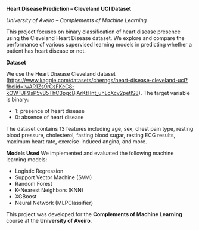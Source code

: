 **Heart Disease Prediction – Cleveland UCI Dataset**

*University of Aveiro – Complements of Machine Learning*

This project focuses on binary classification of heart disease presence using the Cleveland Heart Disease dataset. We explore and compare the performance of various supervised learning models in predicting whether a patient has heart disease or not.

**Dataset**

We use the Heart Disease Cleveland dataset (https://www.kaggle.com/datasets/cherngs/heart-disease-cleveland-uci?fbclid=IwAR1Zs9rCsFKeC8-kOWTJF9sP5vB5ThC3pgcBjArKtHnt_uhLcXcv2petlS8).
The target variable is binary:
  - 1: presence of heart disease
  - 0: absence of heart disease

The dataset contains 13 features including age, sex, chest pain type, resting blood pressure, cholesterol, fasting blood sugar, resting ECG results, maximum heart rate, exercise-induced angina, and more.

**Models Used**
We implemented and evaluated the following machine learning models:

- Logistic Regression
- Support Vector Machine (SVM)
- Random Forest
- K-Nearest Neighbors (KNN)
- XGBoost
- Neural Network (MLPClassifier)

This project was developed for the **Complements of Machine Learning** course at the **University of Aveiro**.
